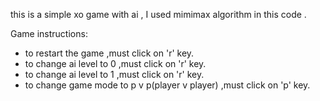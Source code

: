 this is a simple xo game with ai , I used mimimax algorithm in this code .

Game instructions:
   - to restart the game ,must click on 'r' key.
   - to change ai level to 0 ,must click on 'r' key.
   - to change ai level to 1 ,must click on 'r' key.
   - to change game mode to p v p(player v player) ,must click on 'p' key.

